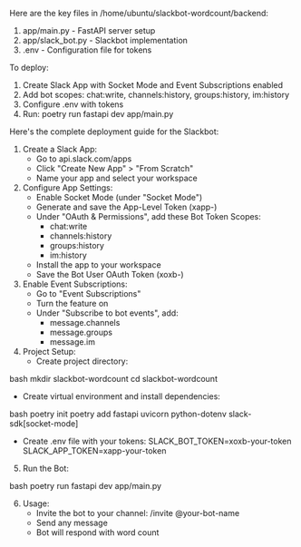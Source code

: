 Here are the key files in /home/ubuntu/slackbot-wordcount/backend:
1. app/main.py - FastAPI server setup
2. app/slack_bot.py - Slackbot implementation
3. .env - Configuration file for tokens
   
To deploy:
1. Create Slack App with Socket Mode and Event Subscriptions enabled
2. Add bot scopes: chat:write, channels:history, groups:history, im:history
3. Configure .env with tokens
4. Run: poetry run fastapi dev app/main.py


Here's the complete deployment guide for the Slackbot:
1. Create a Slack App:
   - Go to api.slack.com/apps
   - Click "Create New App" > "From Scratch"
   - Name your app and select your workspace
2. Configure App Settings:
   - Enable Socket Mode (under "Socket Mode")
   - Generate and save the App-Level Token (xapp-)
   - Under "OAuth & Permissions", add these Bot Token Scopes:
     * chat:write
     * channels:history
     * groups:history
     * im:history
   - Install the app to your workspace
   - Save the Bot User OAuth Token (xoxb-)
3. Enable Event Subscriptions:
   - Go to "Event Subscriptions"
   - Turn the feature on
   - Under "Subscribe to bot events", add:
     * message.channels
     * message.groups
     * message.im
4. Project Setup:
   - Create project directory:
     
bash
     mkdir slackbot-wordcount
     cd slackbot-wordcount
     
   - Create virtual environment and install dependencies:
     
bash
     poetry init
     poetry add fastapi uvicorn python-dotenv slack-sdk[socket-mode]
     
   - Create .env file with your tokens:
     SLACK_BOT_TOKEN=xoxb-your-token
     SLACK_APP_TOKEN=xapp-your-token
     
5. Run the Bot:
   
bash
   poetry run fastapi dev app/main.py
   
6. Usage:
   - Invite the bot to your channel: /invite @your-bot-name
   - Send any message
   - Bot will respond with word count
